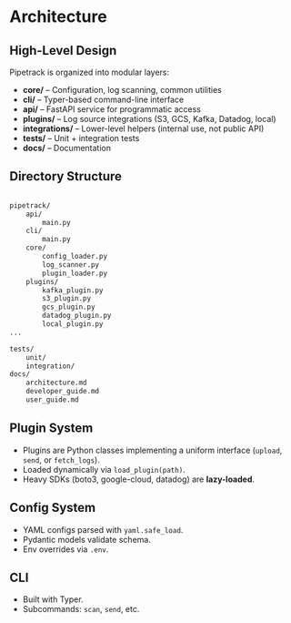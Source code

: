 # Architecture

## High-Level Design
Pipetrack is organized into modular layers:

- **core/** – Configuration, log scanning, common utilities
- **cli/** – Typer-based command-line interface
- **api/** – FastAPI service for programmatic access
- **plugins/** – Log source integrations (S3, GCS, Kafka, Datadog, local)
- **integrations/** – Lower-level helpers (internal use, not public API)
- **tests/** – Unit + integration tests
- **docs/** – Documentation

## Directory Structure

```bash

pipetrack/
    api/
        main.py
    cli/
        main.py
    core/
        config_loader.py
        log_scanner.py
        plugin_loader.py
    plugins/
        kafka_plugin.py
        s3_plugin.py
        gcs_plugin.py
        datadog_plugin.py
        local_plugin.py
...

tests/
    unit/
    integration/
docs/
    architecture.md
    developer_guide.md
    user_guide.md

```

## Plugin System
- Plugins are Python classes implementing a uniform interface (`upload`, `send`, or `fetch_logs`).
- Loaded dynamically via `load_plugin(path)`.
- Heavy SDKs (boto3, google-cloud, datadog) are **lazy-loaded**.

## Config System
- YAML configs parsed with `yaml.safe_load`.
- Pydantic models validate schema.
- Env overrides via `.env`.

## CLI
- Built with Typer.
- Subcommands: `scan`, `send`, etc.
